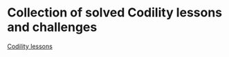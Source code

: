 # Collection of solved Codility lessons and challenges
[Codility lessons](https://app.codility.com/programmers/lessons/)
